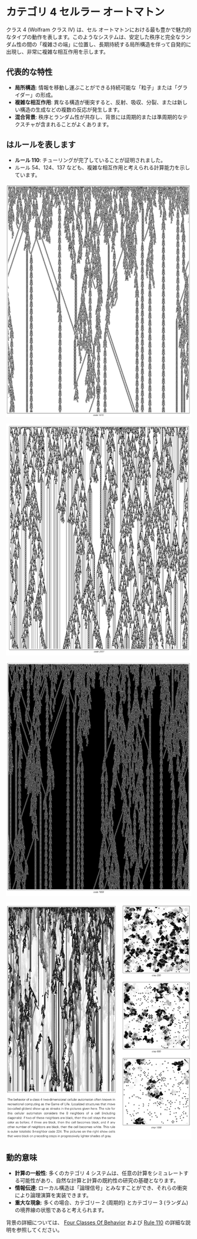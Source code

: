 # カテゴリ 4 セルラー オートマトン

クラス 4 (Wolfram クラス IV) は、セル オートマトンにおける最も豊かで魅力的なタイプの動作を表します。このようなシステムは、安定した秩序と完全なランダム性の間の「複雑さの端」に位置し、長期持続する局所構造を伴って自発的に出現し、非常に複雑な相互作用を示します。

## 代表的な特性

- **局所構造**: 情報を移動し運ぶことができる持続可能な「粒子」または「グライダー」の形成。
- **複雑な相互作用**: 異なる構造が衝突すると、反射、吸収、分裂、または新しい構造の生成などの複数の反応が発生します。
- **混合背景**: 秩序とランダム性が共存し、背景には周期的または準周期的なテクスチャが含まれることがよくあります。

## はルールを表します

- **ルール 110**: チューリングが完了していることが証明されました。
- ルール 54、124、137 なども、複雑な相互作用と考えられる計算能力を示しています。

![代替テキスト](../../images/class-4/image.png)

![代替テキスト](../../images/class-4/image-1.png)

![代替テキスト](../../images/class-4/image-2.png)

![代替テキスト](../../images/class-4/image-3.png)

## 動的意味

- **計算の一般性**: 多くのカテゴリ 4 システムは、任意の計算をシミュレートする可能性があり、自然な計算と計算の既約性の研究の基礎となります。
- **情報伝達**: ローカル構造は「論理信号」とみなすことができ、それらの衝突により論理演算を実装できます。
- **重大な現象**: 多くの場合、カテゴリー 2 (周期的) とカテゴリー 3 (ランダム) の境界線の状態であると考えられます。

背景の詳細​​については、 [Four Classes Of Behavior](annotation:four-classes-of-behavior) および [Rule 110](annotation:rule-110) の詳細な説明を参照してください。